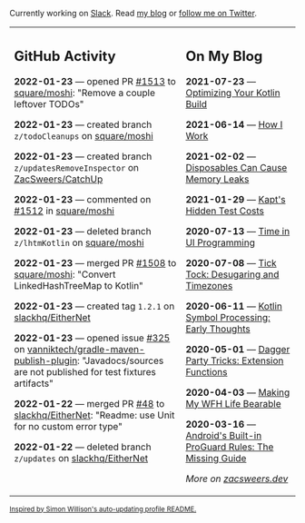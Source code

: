Currently working on [Slack](https://slack.com/). Read [my blog](https://zacsweers.dev/) or [follow me on Twitter](https://twitter.com/ZacSweers).

<table><tr><td valign="top" width="60%">

## GitHub Activity
<!-- githubActivity starts -->
**2022-01-23** — opened PR [#1513](https://github.com/square/moshi/pull/1513) to [square/moshi](https://github.com/square/moshi): "Remove a couple leftover TODOs"

**2022-01-23** — created branch `z/todoCleanups` on [square/moshi](https://github.com/square/moshi)

**2022-01-23** — created branch `z/updatesRemoveInspector` on [ZacSweers/CatchUp](https://github.com/ZacSweers/CatchUp)

**2022-01-23** — commented on [#1512](https://github.com/square/moshi/issues/1512#issuecomment-1019586304) in [square/moshi](https://github.com/square/moshi)

**2022-01-23** — deleted branch `z/lhtmKotlin` on [square/moshi](https://github.com/square/moshi)

**2022-01-23** — merged PR [#1508](https://github.com/square/moshi/pull/1508) to [square/moshi](https://github.com/square/moshi): "Convert LinkedHashTreeMap to Kotlin"

**2022-01-23** — created tag `1.2.1` on [slackhq/EitherNet](https://github.com/slackhq/EitherNet)

**2022-01-23** — opened issue [#325](https://github.com/vanniktech/gradle-maven-publish-plugin/issues/325) on [vanniktech/gradle-maven-publish-plugin](https://github.com/vanniktech/gradle-maven-publish-plugin): "Javadocs/sources are not published for test fixtures artifacts"

**2022-01-22** — merged PR [#48](https://github.com/slackhq/EitherNet/pull/48) to [slackhq/EitherNet](https://github.com/slackhq/EitherNet): "Readme: use Unit for no custom error type"

**2022-01-22** — deleted branch `z/updates` on [slackhq/EitherNet](https://github.com/slackhq/EitherNet)
<!-- githubActivity ends -->
</td><td valign="top" width="40%">

## On My Blog
<!-- blog starts -->
**2021-07-23** — [Optimizing Your Kotlin Build](https://www.zacsweers.dev/optimizing-your-kotlin-build/)

**2021-06-14** — [How I Work](https://www.zacsweers.dev/how-i-work/)

**2021-02-02** — [Disposables Can Cause Memory Leaks](https://www.zacsweers.dev/disposables-can-cause-memory-leaks/)

**2021-01-29** — [Kapt's Hidden Test Costs](https://www.zacsweers.dev/kapts-hidden-test-costs/)

**2020-07-13** — [Time in UI Programming](https://www.zacsweers.dev/time-in-ui/)

**2020-07-08** — [Tick Tock: Desugaring and Timezones](https://www.zacsweers.dev/ticktock-desugaring-timezones/)

**2020-06-11** — [Kotlin Symbol Processing: Early Thoughts](https://www.zacsweers.dev/kotlin-symbol-processor-early-thoughts/)

**2020-05-01** — [Dagger Party Tricks: Extension Functions](https://www.zacsweers.dev/dagger-party-tricks-extension-functions/)

**2020-04-03** — [Making My WFH Life Bearable](https://www.zacsweers.dev/making-wfh-life-bearable/)

**2020-03-16** — [Android's Built-in ProGuard Rules: The Missing Guide](https://www.zacsweers.dev/android-proguard-rules/)
<!-- blog ends -->
_More on [zacsweers.dev](https://zacsweers.dev/)_
</td></tr></table>

<sub><a href="https://simonwillison.net/2020/Jul/10/self-updating-profile-readme/">Inspired by Simon Willison's auto-updating profile README.</a></sub>
